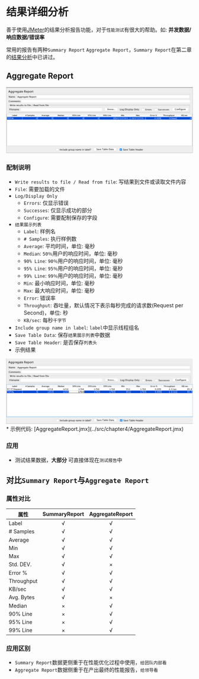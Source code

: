 # 结果详细分析

善于使用[JMeter](http://jmeter.apache.org/)的结果分析报告功能，对于`性能测试`有很大的帮助。如: **并发数据/响应数据/错误率**

常用的报告有两种`Summary Report` `Aggregate Report`，`Summary Report`在第二章的[结果分析](../chapter2/结果分析.md)中已讲过。

## Aggregate Report

<img src='../img/AggregateReport.png' >

### 配制说明
* `Write results to file / Read from file`: 写结果到文件或读取文件内容
 * `File`: 需要加载的文件
 * `Log/Display Only`
   * `Errors`: 仅显示错误
   * `Successes`: 仅显示成功的部分
   * `Configure`: 需要配制保存的字段
* `结果展示列表`
  * `Label`: 样例名
  * `# Samples`: 执行样例数
  * `Average`: 平均时间，单位: 毫秒
  * `Median`: `50％`用户的响应时间，单位: 毫秒
  * `90% Line`: `90％`用户的响应时间，单位: 毫秒
  * `95% Line`: `95％`用户的响应时间，单位: 毫秒
  * `99% Line`: `99％`用户的响应时间，单位: 毫秒
  * `Min`: 最小响应时间，单位: 毫秒
  * `Max`: 最大响应时间，单位: 毫秒
  * `Error`: 错误率
  * `Throughput`: 吞吐量，默认情况下表示每秒完成的请求数(Request per Second)，单位: 秒
  * `KB/sec`: 每秒`千字节`
* `Include group name in label`: `label`中显示线程组名
* `Save Table Data`: 保存`结果展示列表`中数据
* `Save Table Header`: 是否保存`列表头`  
* 示例结果
<img src='../img/AggregateReportResult.png' >
* 示例代码: [AggregateReport.jmx](../src/chapter4/AggregateReport.jmx)


### 应用

* 测试结果数据，**大部分** 可直接体现在`测试报告`中

## 对比`Summary Report`与`Aggregate Report`

### 属性对比

|    属性        | SummaryReport | AggregateReport  |
| ------------- |:-----:| :-----:|
|   Label       |     √ |      √ |
|   # Samples  |     √ |      √ |
|   Average  |     √ |      √ |
|   Min  |     √ |      √ |
|   Max  |     √ |      √ |
|   Std. DEV.  |     √ |      × |
|   Error %  |     √ |      √ |
|   Throughput  |     √ |      √ |
|   KB/sec  |     √ |      √ |
|   Avg. Bytes  |     √ |      × |
|   Median  |     × |      √ |
|   90% Line  |      × |     √ |
|   95% Line  |      × |      √ |
|   99% Line  |      × |      √ |

### 应用区别
* `Summary Report`数据更侧重于在性能优化过程中使用，`给团队内部看`
* `Aggregate Report`数据侧重于在产出最终的性能报告，`给领导看`
